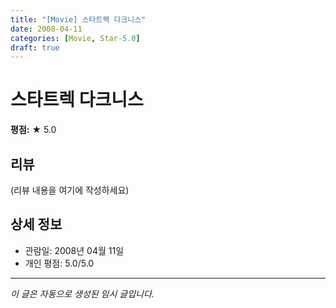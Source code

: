 ```yaml
---
title: "[Movie] 스타트렉 다크니스"
date: 2008-04-11
categories: [Movie, Star-5.0]
draft: true
---
```


# 스타트렉 다크니스

**평점:** ★ 5.0

## 리뷰

(리뷰 내용을 여기에 작성하세요)

## 상세 정보

- 관람일: 2008년 04월 11일
- 개인 평점: 5.0/5.0

---

*이 글은 자동으로 생성된 임시 글입니다.*
